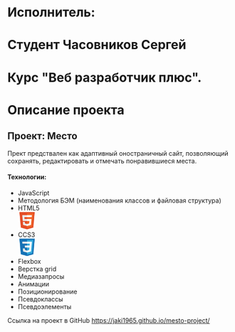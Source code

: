 # Исполнитель:
# Студент Часовников Сергей
# Курс "Веб разработчик плюс".

# Описание проекта
## Проект: Место
Прект предствален как адаптивный оностраничный сайт, позволяющий сохранять, редактировать и отмечать понравившиеся места.

#### Технологии:
* JavaScript
* Методология БЭМ (наименования классов и файловая структура)
* HTML5 <div><img src="https://github.com/devicons/devicon/blob/master/icons/html5/html5-original.svg" title="HTML5" alt="HTML5" width="40" height="40"/></div>
* CCS3 <div><img src="https://github.com/devicons/devicon/blob/master/icons/css3/css3-original.svg" title="CSS" alt="CSS" width="40" height="40"/></div>
* Flexbox
* Верстка grid
* Медиазапросы
* Анимации
* Позиционирование
* Псевдоклассы
* Псевдоэлементы



Ссылка на проект в GitHub https://jaki1965.github.io/mesto-project/